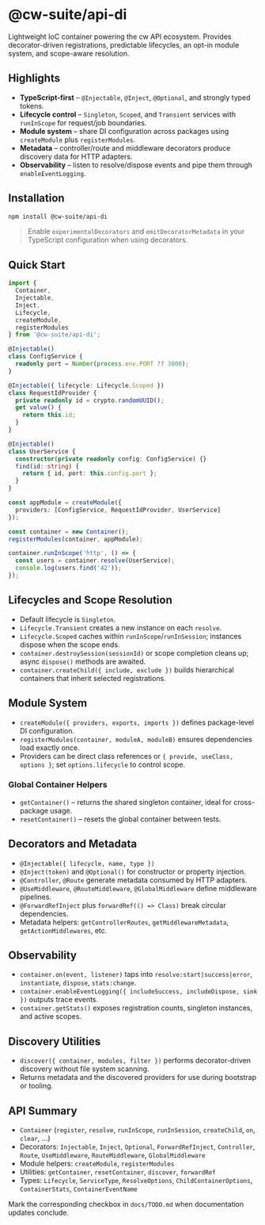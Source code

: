 # @cw-suite/api-di

Lightweight IoC container powering the cw API ecosystem. Provides decorator-driven registrations, predictable lifecycles, an opt-in module system, and scope-aware resolution.

## Highlights
- **TypeScript-first** – `@Injectable`, `@Inject`, `@Optional`, and strongly typed tokens.
- **Lifecycle control** – `Singleton`, `Scoped`, and `Transient` services with `runInScope` for request/job boundaries.
- **Module system** – share DI configuration across packages using `createModule` plus `registerModules`.
- **Metadata** – controller/route and middleware decorators produce discovery data for HTTP adapters.
- **Observability** – listen to resolve/dispose events and pipe them through `enableEventLogging`.

## Installation

```bash
npm install @cw-suite/api-di
```

> Enable `experimentalDecorators` and `emitDecoratorMetadata` in your TypeScript configuration when using decorators.

## Quick Start

```ts
import {
  Container,
  Injectable,
  Inject,
  Lifecycle,
  createModule,
  registerModules
} from '@cw-suite/api-di';

@Injectable()
class ConfigService {
  readonly port = Number(process.env.PORT ?? 3000);
}

@Injectable({ lifecycle: Lifecycle.Scoped })
class RequestIdProvider {
  private readonly id = crypto.randomUUID();
  get value() {
    return this.id;
  }
}

@Injectable()
class UserService {
  constructor(private readonly config: ConfigService) {}
  find(id: string) {
    return { id, port: this.config.port };
  }
}

const appModule = createModule({
  providers: [ConfigService, RequestIdProvider, UserService]
});

const container = new Container();
registerModules(container, appModule);

container.runInScope('http', () => {
  const users = container.resolve(UserService);
  console.log(users.find('42'));
});
```

## Lifecycles and Scope Resolution
- Default lifecycle is `Singleton`.
- `Lifecycle.Transient` creates a new instance on each `resolve`.
- `Lifecycle.Scoped` caches within `runInScope`/`runInSession`; instances dispose when the scope ends.
- `container.destroySession(sessionId)` or scope completion cleans up; async `dispose()` methods are awaited.
- `container.createChild({ include, exclude })` builds hierarchical containers that inherit selected registrations.

## Module System
- `createModule({ providers, exports, imports })` defines package-level DI configuration.
- `registerModules(container, moduleA, moduleB)` ensures dependencies load exactly once.
- Providers can be direct class references or `{ provide, useClass, options }`; set `options.lifecycle` to control scope.

### Global Container Helpers
- `getContainer()` – returns the shared singleton container, ideal for cross-package usage.
- `resetContainer()` – resets the global container between tests.

## Decorators and Metadata
- `@Injectable({ lifecycle, name, type })`
- `@Inject(token)` and `@Optional()` for constructor or property injection.
- `@Controller`, `@Route` generate metadata consumed by HTTP adapters.
- `@UseMiddleware`, `@RouteMiddleware`, `@GlobalMiddleware` define middleware pipelines.
- `@ForwardRefInject` plus `forwardRef(() => Class)` break circular dependencies.
- Metadata helpers: `getControllerRoutes`, `getMiddlewareMetadata`, `getActionMiddlewares`, etc.

## Observability
- `container.on(event, listener)` taps into `resolve:start|success|error`, `instantiate`, `dispose`, `stats:change`.
- `container.enableEventLogging({ includeSuccess, includeDispose, sink })` outputs trace events.
- `container.getStats()` exposes registration counts, singleton instances, and active scopes.

## Discovery Utilities
- `discover({ container, modules, filter })` performs decorator-driven discovery without file system scanning.
- Returns metadata and the discovered providers for use during bootstrap or tooling.

## API Summary
- `Container` (`register`, `resolve`, `runInScope`, `runInSession`, `createChild`, `on`, `clear`, ...)
- Decorators: `Injectable`, `Inject`, `Optional`, `ForwardRefInject`, `Controller`, `Route`, `UseMiddleware`, `RouteMiddleware`, `GlobalMiddleware`
- Module helpers: `createModule`, `registerModules`
- Utilities: `getContainer`, `resetContainer`, `discover`, `forwardRef`
- Types: `Lifecycle`, `ServiceType`, `ResolveOptions`, `ChildContainerOptions`, `ContainerStats`, `ContainerEventName`

Mark the corresponding checkbox in `docs/TODO.md` when documentation updates conclude.
